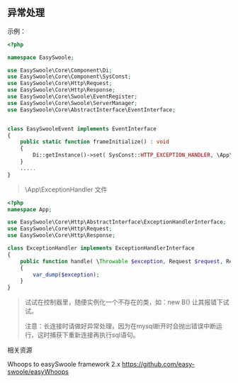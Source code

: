 ## 异常处理

示例：

```php
<?php

namespace EasySwoole;

use EasySwoole\Core\Component\Di;
use EasySwoole\Core\Component\SysConst;
use EasySwoole\Core\Http\Request;
use EasySwoole\Core\Http\Response;
use EasySwoole\Core\Swoole\EventRegister;
use EasySwoole\Core\Swoole\ServerManager;
use EasySwoole\Core\AbstractInterface\EventInterface;


class EasySwooleEvent implements EventInterface
{
	public static function frameInitialize() : void
	{
		Di::getInstance()->set( SysConst::HTTP_EXCEPTION_HANDLER, \App\ExceptionHandler::class );
	}
    .....
}
```

> \App\ExceptionHandler 文件

```php
<?php
namespace App;

use EasySwoole\Core\Http\AbstractInterface\ExceptionHandlerInterface;
use EasySwoole\Core\Http\Request;
use EasySwoole\Core\Http\Response;

class ExceptionHandler implements ExceptionHandlerInterface
{
	public function handle( \Throwable $exception, Request $request, Response $response )
	{
		var_dump($exception);
	}
}
```

> 试试在控制器里，随便实例化一个不存在的类，如：new B() 让其报错下试试。
>
> 注意：长连接时请做好异常处理，因为在mysql断开时会抛出错误中断运行，这时捕获下重新连接再执行sql语句。

相关资源

Whoops to easySwoole framework 2.x  https://github.com/easy-swoole/easyWhoops

